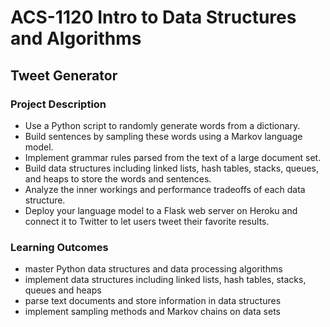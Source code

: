 # ACS-1120 Intro to Data Structures and Algorithms
## Tweet Generator

### Project Description
- Use a Python script to randomly generate words from a dictionary.
- Build sentences by sampling these words using a Markov language model.
- Implement grammar rules parsed from the text of a large document set.
- Build data structures including linked lists, hash tables, stacks, queues, and heaps to store the words and sentences.
- Analyze the inner workings and performance tradeoffs of each data structure.
- Deploy your language model to a Flask web server on Heroku and connect it to Twitter to let users tweet their favorite results.

### Learning Outcomes
- master Python data structures and data processing algorithms
- implement data structures including linked lists, hash tables, stacks, queues and heaps
- parse text documents and store information in data structures
- implement sampling methods and Markov chains on data sets